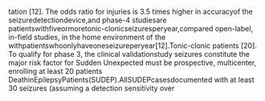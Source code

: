 tation [12]. The odds ratio for injuries is 3.5 times higher in accuracyof the seizuredetectiondevice,and phase-4 studiesare
patientswithfiveormoretonic-clonicseizuresperyear,compared open-label, in-field studies, in the home environment of the
withpatientswhoonlyhaveoneseizureperyear[12].Tonic-clonic patients [20]. To qualify for phase 3, the clinical validationstudy
seizures constitute the major risk factor for Sudden Unexpected must be prospective, multicenter, enrolling at least 20 patients
DeathinEpilepsyPatients(SUDEP).AllSUDEPcasesdocumented with at least 30 seizures (assuming a detection sensitivity over